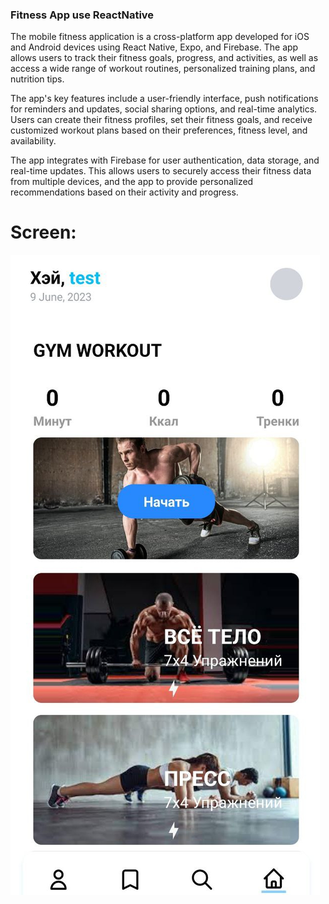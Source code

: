 ### Fitness App use ReactNative
The mobile fitness application is a cross-platform app developed for iOS and Android devices using React Native, Expo, and Firebase. The app allows users to track their fitness goals, progress, and activities, as well as access a wide range of workout routines, personalized training plans, and nutrition tips.

The app's key features include a user-friendly interface, push notifications for reminders and updates, social sharing options, and real-time analytics. Users can create their fitness profiles, set their fitness goals, and receive customized workout plans based on their preferences, fitness level, and availability.

The app integrates with Firebase for user authentication, data storage, and real-time updates. This allows users to securely access their fitness data from multiple devices, and the app to provide personalized recommendations based on their activity and progress.

# Screen:

![alt text](assets/img.png)
